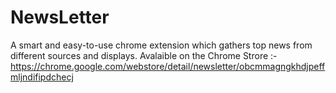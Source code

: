 # NewsLetter
A smart and easy-to-use chrome extension which gathers top news from different sources and displays.
Avalaible on the Chrome Strore :-https://chrome.google.com/webstore/detail/newsletter/obcmmagngkhdjpeffmljndifipdchecj
